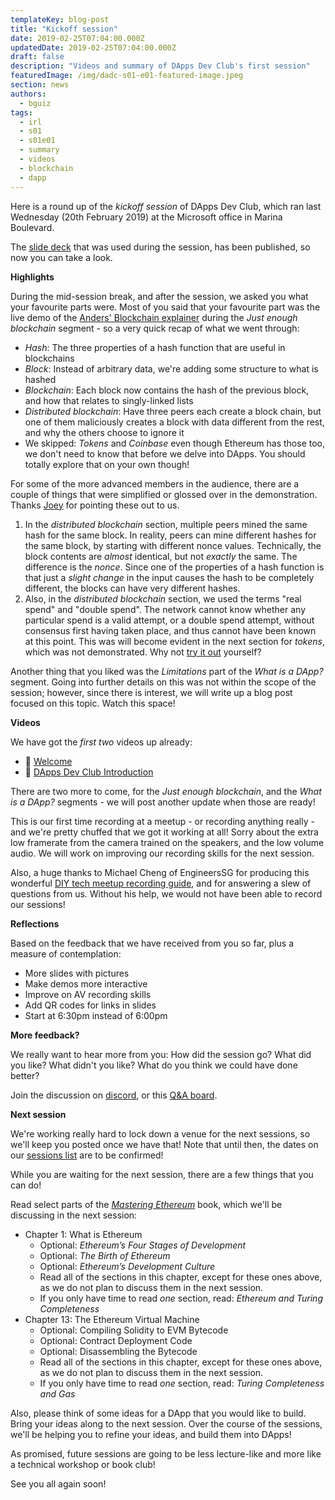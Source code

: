 ```yaml
---
templateKey: blog-post
title: "Kickoff session"
date: 2019-02-25T07:04:00.000Z
updatedDate: 2019-02-25T07:04:00.000Z
draft: false
description: "Videos and summary of DApps Dev Club's first session"
featuredImage: /img/dadc-s01-e01-featured-image.jpeg
section: news
authors:
  - bguiz
tags:
  - irl
  - s01
  - s01e01
  - summary
  - videos
  - blockchain
  - dapp
---
```


Here is a round up of the *kickoff session* of DApps Dev Club,
which ran last Wednesday (20th February 2019) at the Microsoft office in Marina Boulevard.

The [slide deck](https://dappsdev.org/deck/s01e01/) that was used during the session, has been published, so now you can take a look.

<!-- excerpt -->

**Highlights**

During the mid-session break, and after the session, we asked you what your favourite parts were. Most of you said that your favourite part was the live demo of the [Anders' Blockchain explainer](https://anders.com/blockchain/) during the *Just enough blockchain* segment - so a very quick recap of what we went through:

- *Hash*: The three properties of a hash function that are useful in blockchains
- *Block*: Instead of arbitrary data, we're adding some structure to what is hashed
- *Blockchain*: Each block now contains the hash of the previous block, and how that relates to singly-linked lists
- *Distributed blockchain*: Have three peers each create a block chain, but one of them maliciously creates a block with data different from the rest, and why the others choose to ignore it
- We skipped: *Tokens* and *Coinbase* even though Ethereum has those too, we don't need to know that before we delve into DApps. You should totally explore that on your own though!

For some of the more advanced members in the audience, there are a couple of things that were simplified or glossed over in the demonstration. Thanks [Joey](https://twitter.com/joeytwiddle) for pointing these out to us.

1. In the *distributed blockchain* section, multiple peers mined the same hash for the same block. In reality, peers can mine different hashes for the same block, by starting with different nonce values. Technically, the block contents are *almost* identical, but not *exactly* the same. The difference is the *nonce*. Since one of the properties of a hash function is that just a *slight change* in the input causes the hash to be completely different, the blocks can have very different hashes.
2. Also, in the *distributed blockchain* section, we used the terms "real spend" and "double spend". The network cannot know whether any particular spend is a valid attempt, or a double spend attempt, without consensus first having taken place, and thus cannot have been known at this point. This was will become evident in the next section for *tokens*, which was not demonstrated. Why not [try it out](https://anders.com/blockchain/tokens.html) yourself?

Another thing that you liked was the *Limitations* part of the *What is a DApp?* segment. Going into further details on this was not within the scope of the session; however, since there is interest, we will write up a blog post focused on this topic. Watch this space!

**Videos**

We have got the *first two* videos up already:

- 🎥  [Welcome](https://www.youtube.com/watch?v=-cCnIXIfULo)
- 🎥  [DApps Dev Club Introduction](https://www.youtube.com/watch?v=E-T7uLup2Js)

There are two more to come, for the *Just enough blockchain*, and the *What is a DApp?* segments - we will post another update when those are ready!

This is our first time recording at a meetup - or recording anything really -  and we're pretty chuffed that we got it working at all! Sorry about the extra low framerate from the camera trained on the speakers, and the low volume audio. We will work on improving our recording skills for the next session.

Also, a huge thanks to Michael Cheng of EngineersSG for producing this wonderful [DIY tech meetup recording guide](https://github.com/engineersftw/gitwiki), and for answering a slew of questions from us. Without his help, we would not have been able to record our sessions!

**Reflections**

Based on the feedback that we have received from you so far, plus a measure of contemplation:

- More slides with pictures
- Make demos more interactive
- Improve on AV recording skills
- Add QR codes for links in slides
- Start at 6:30pm instead of 6:00pm

**More feedback?**

We really want to hear more from you: How did the session go? What did you like? What didn't you like? What do you think we could have done better?

Join the discussion on [discord](https://discordapp.com/invite/eM9Vv7P), or this [Q&A board](https://app2.sli.do/event/awgvs53v/live/questions).

**Next session**

We're working really hard to lock down a venue for the next sessions, so we'll keep you posted once we have that! Note that until then, the dates on our [sessions list](https://dappsdev.org/sessions/) are to be confirmed!

While you are waiting for the next session, there are a few things that you can do!

Read select parts of the [*Mastering Ethereum*](https://github.com/ethereumbook/ethereumbook) book, which we'll be discussing in the next session:
  - Chapter 1: What is Ethereum
    - Optional: *Ethereum’s Four Stages of Development*
    - Optional: *The Birth of Ethereum*
    - Optional: *Ethereum’s Development Culture*
    - Read all of the sections in this chapter, except for these ones above, as we do not plan to discuss them in the next session.
    - If you only have time to read *one* section, read: *Ethereum and Turing Completeness*
  - Chapter 13: The Ethereum Virtual Machine
    - Optional: Compiling Solidity to EVM Bytecode
    - Optional: Contract Deployment Code
    - Optional: Disassembling the Bytecode
    - Read all of the sections in this chapter, except for these ones above, as we do not plan to discuss them in the next session.
    - If you only have time to read *one* section, read: *Turing Completeness and Gas*

Also, please think of some ideas for a DApp that you would like to build. Bring your ideas along to the next session. Over the course of the sessions, we'll be helping you to refine your ideas, and build them into DApps!

As promised, future sessions are going to be less lecture-like and more
like a technical workshop or book club!

See you all again soon!
